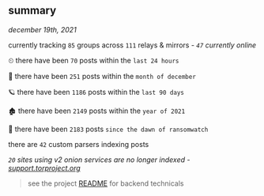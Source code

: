 
## summary
_december 19th, 2021_

currently tracking `85` groups across `111` relays & mirrors - _`47` currently online_

⏲ there have been `70` posts within the `last 24 hours`

🦈 there have been `251` posts within the `month of december`

🪐 there have been `1186` posts within the `last 90 days`

🏚 there have been `2149` posts within the `year of 2021`

🦕 there have been `2183` posts `since the dawn of ransomwatch`

there are `42` custom parsers indexing posts

_`20` sites using v2 onion services are no longer indexed - [support.torproject.org](https://support.torproject.org/onionservices/v2-deprecation/)_

> see the project [README](https://github.com/thetanz/ransomwatch#ransomwatch--) for backend technicals
